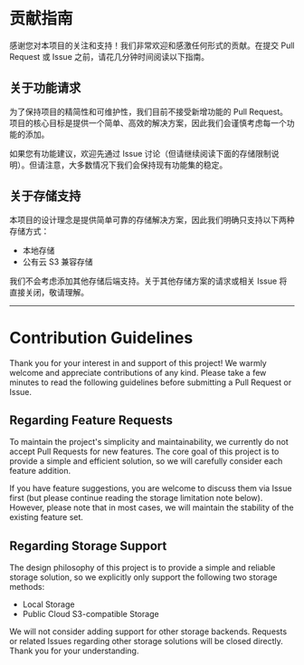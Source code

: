 # 贡献指南

感谢您对本项目的关注和支持！我们非常欢迎和感激任何形式的贡献。在提交 Pull Request 或 Issue 之前，请花几分钟时间阅读以下指南。

## 关于功能请求

为了保持项目的精简性和可维护性，我们目前不接受新增功能的 Pull Request。项目的核心目标是提供一个简单、高效的解决方案，因此我们会谨慎考虑每一个功能的添加。

如果您有功能建议，欢迎先通过 Issue 讨论（但请继续阅读下面的存储限制说明）。但请注意，大多数情况下我们会保持现有功能集的稳定。

## 关于存储支持

本项目的设计理念是提供简单可靠的存储解决方案，因此我们明确只支持以下两种存储方式：

* 本地存储
* 公有云 S3 兼容存储

我们不会考虑添加其他存储后端支持。关于其他存储方案的请求或相关 Issue 将直接关闭，敬请理解。

---

# Contribution Guidelines

Thank you for your interest in and support of this project! We warmly welcome and appreciate contributions of any kind. Please take a few minutes to read the following guidelines before submitting a Pull Request or Issue.

## Regarding Feature Requests

To maintain the project's simplicity and maintainability, we currently do not accept Pull Requests for new features. The core goal of this project is to provide a simple and efficient solution, so we will carefully consider each feature addition.

If you have feature suggestions, you are welcome to discuss them via Issue first (but please continue reading the storage limitation note below). However, please note that in most cases, we will maintain the stability of the existing feature set.

## Regarding Storage Support

The design philosophy of this project is to provide a simple and reliable storage solution, so we explicitly only support the following two storage methods:

* Local Storage
* Public Cloud S3-compatible Storage

We will not consider adding support for other storage backends. Requests or related Issues regarding other storage solutions will be closed directly. Thank you for your understanding.
